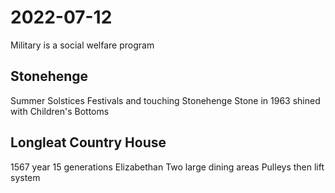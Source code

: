 # 2022-07-12
Military is a social welfare program

## Stonehenge
Summer Solstices
Festivals and touching Stonehenge
Stone in 1963 shined with Children's Bottoms

## Longleat Country House
1567 year
15 generations
Elizabethan
Two large dining areas
Pulleys then lift system